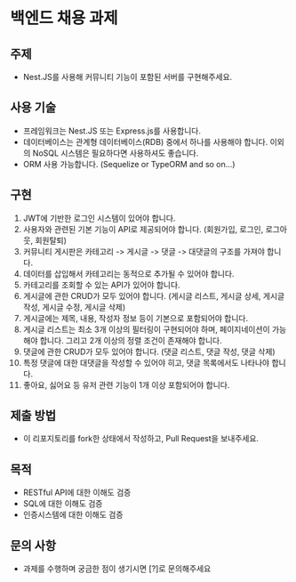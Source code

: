 # 백엔드 채용 과제

## 주제

- Nest.JS를 사용해 커뮤니티 기능이 포함된 서버를 구현해주세요.

## 사용 기술

- 프레임워크는 Nest.JS 또는 Express.js를 사용합니다.
- 데이터베이스는 관계형 데이터베이스(RDB) 중에서 하나를 사용해야 합니다. 이외의 NoSQL 시스템은 필요하다면 사용하셔도 좋습니다.
- ORM 사용 가능합니다. (Sequelize or TypeORM and so on...)

## 구현

1. JWT에 기반한 로그인 시스템이 있어야 합니다.
2. 사용자와 관련된 기본 기능이 API로 제공되어야 합니다. (회원가입, 로그인, 로그아웃, 회원탈퇴)
3. 커뮤니티 게시판은 카테고리 -> 게시글 -> 댓글 -> 대댓글의 구조를 가져야 합니다.
4. 데이터를 삽입해서 카테고리는 동적으로 추가될 수 있어야 합니다.
5. 카테고리를 조회할 수 있는 API가 있어야 합니다.
6. 게시글에 관한 CRUD가 모두 있어야 합니다. (게시글 리스트, 게시글 상세, 게시글 작성, 게시글 수정, 게시글 삭제)
7. 게시글에는 제목, 내용, 작성자 정보 등이 기본으로 포함되어야 합니다.
8. 게시글 리스트는 최소 3개 이상의 필터링이 구현되어야 하며, 페이지네이션이 가능해야 합니다. 그리고 2개 이상의 정렬 조건이 존재해야 합니다.
9. 댓글에 관한 CRUD가 모두 있어야 합니다. (댓글 리스트, 댓글 작성, 댓글 삭제)
10. 특정 댓글에 대한 대댓글을 작성할 수 있어야 히고, 댓글 목록에서도 나타나야 합니다.
11. 좋아요, 싫어요 등 유저 관련 기능이 1개 이상 포함되어야 합니다.

## 제출 방법

- 이 리포지토리를 fork한 상태에서 작성하고, Pull Request을 보내주세요.

## 목적
- RESTful API에 대한 이해도 검증
- SQL에 대한 이해도 검증
- 인증시스템에 대한 이해도 검증

## 문의 사항

- 과제를 수행하며 궁금한 점이 생기시면 [?]로 문의해주세요
